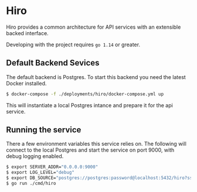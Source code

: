 # Hiro

Hiro provides a common architecture for API services with an extensible backed interface.

Developing with the project requires `go 1.14` or greater.

## Default Backend Sevices

The default backend is Postgres. To start this backend you need the latest Docker installed.

```bash
$ docker-compose -f ./deployments/hiro/docker-compose.yml up
```

This will instantiate a local Postgres intance and prepare it for the api service.

## Running the service

There a few environment variables this service relies on. The following will connect to the
local Postgres and start the service on port 9000, with debug logging enabled.

```bash
$ export SERVER_ADDR="0.0.0.0:9000"
$ export LOG_LEVEL="debug"
$ export DB_SOURCE="postgres://postgres:password@localhost:5432/hiro?sslmode=disable"
$ go run ./cmd/hiro
```
